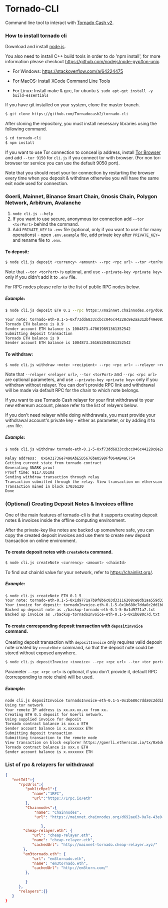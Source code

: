 # Tornado-CLI

Command line tool to interact with [Tornado Cash v2](https://tornadocash2.com).

### How to install tornado cli
Download and install [node.js](https://nodejs.org/en/download/).

You also need to install C++ build tools in order to do 'npm install', for more information please checkout https://github.com/nodejs/node-gyp#on-unix.

- For Windows: https://stackoverflow.com/a/64224475

- For MacOS: Install XCode Command Line Tools

- For Linux: Install make & gcc, for ubuntu `$ sudo apt-get install -y build-essentials`

If you have git installed on your system, clone the master branch.

```bash
$ git clone https://github.com/Tornadocash2/tornado-cli
```

After cloning the repository, you must install necessary libraries using the following command.

```bash
$ cd tornado-cli
$ npm install
```

If you want to use Tor connection to conceal ip address, install [Tor Browser](https://www.torproject.org/download/) and add `--tor 9150` for `cli.js` if you connect tor with browser. (For non tor-browser tor service you can use the default 9050 port).

Note that you should reset your tor connection by restarting the browser every time when you deposit & withdraw otherwise you will have the same exit node used for connection.

### Goerli, Mainnet, Binance Smart Chain, Gnosis Chain, Polygon Network, Arbitrum, Avalanche
1. `node cli.js --help`
2. If you want to use secure, anonymous tor connection add `--tor <torPort>` behind the command.
3. Add `PRIVATE_KEY` to `.env` file (optional, only if you want to use it for many operations) - open `.env.example` file, add private key after `PRIVATE_KEY=` and rename file to `.env`.

#### To deposit:

```bash
$ node cli.js deposit <currency> <amount> --rpc <rpc url> --tor <torPort> --private-key <private key>
```

Note that `--tor <torPort>` is optional, and use `--private-key <private key>` only if you didn't add it to `.env` file.

For RPC nodes please refer to the list of public RPC nodes below.

##### Example:
```bash
$ node cli.js deposit ETH 0.1 --rpc https://mainnet.chainnodes.org/d692ae63-0a7e-43e0-9da9-fe4f4cc6c607 --tor 9150

Your note: tornado-eth-0.1-5-0xf73dd6833ccbcc046c44228c8e2aa312bf49e08389dadc7c65e6a73239867b7ef49c705c4db227e2fadd8489a494b6880bdcb6016047e019d1abec1c7652
Tornado ETH balance is 8.9
Sender account ETH balance is 1004873.470619891361352542
Submitting deposit transaction
Tornado ETH balance is 9
Sender account ETH balance is 1004873.361652048361352542
```

#### To withdraw:

```bash
$ node cli.js withdraw <note> <recipient> --rpc <rpc url> --relayer <relayer url> --tor <torPort> --private-key <private key>
```

Note that `--relayer <relayer url>`, `--tor <torPort>` and `--rpc <rpc url>` are optional parameters, and use `--private-key <private key>` only if you withdraw without relayer.
You can don't provide RPC link and withdrawal will be made via default RPC for the chain to which note belongs.

If you want to use Tornado Cash relayer for your first withdrawal to your new ethereum account, please refer to the list of relayers below.

If you don't need relayer while doing withdrawals, you must provide your withdrawal account's private key - either as parameter, or by adding it to `.env` file.

##### Example:

```bash
$ node cli.js withdraw tornado-eth-0.1-5-0xf73dd6833ccbcc046c44228c8e2aa312bf49e08389dadc7c65e6a73239867b7ef49c705c4db227e2fadd8489a494b6880bdcb6016047e019d1abec1c7652 0x8589427373D6D84E98730D7795D8f6f8731FDA16 --rpc https://mainnet.chainnodes.org/d692ae63-0a7e-43e0-9da9-fe4f4cc6c607 --relayer https://goerli-relay.example.org --tor 9150

Relay address:  0x6A31736e7490AbE5D5676be059DFf064AB4aC754
Getting current state from tornado contract
Generating SNARK proof
Proof time: 9117.051ms
Sending withdraw transaction through relay
Transaction submitted through the relay. View transaction on etherscan https://goerli.etherscan.io/tx/0xcb21ae8cad723818c6bc7273e83e00c8393fcdbe74802ce5d562acad691a2a7b
Transaction mined in block 17036120
Done
```

### (Optional) Creating Deposit Notes & Invoices offline
One of the main features of tornado-cli is that it supports creating deposit notes & invoices inside the offline computing environment.

After the private-key like notes are backed up somewhere safe, you can copy the created deposit invoices and use them to create new deposit transaction on online environment.

#### To create deposit notes with `createNote` command.

```bash
$ node cli.js createNote <currency> <amount> <chainId>
```

To find out chainId value for your network, refer to https://chainlist.org/.

##### Example:

```bash
$ node cli.js createNote ETH 0.1 5
Your note: tornado-eth-0.1-5-0x1d9771a7b9f8b6c03d33116208ce8db1aa559d33e65d22dd2ff78375fc6b635f930536d2432b4bde0178c72cfc79d6b27023c5d9de60985f186b34c18c00
Your invoice for deposit: tornadoInvoice-eth-0.1-5-0x1b680c7dda0c2dd1b85f0fe126d49b16ed594b3cd6d5114db5f4593877a6b84f
Backed up deposit note as ./backup-tornado-eth-0.1-5-0x1d9771a7.txt
Backed up invoice as ./backup-tornadoInvoice-eth-0.1-5-0x1b680c7d.txt
```

#### To create corresponding deposit transaction with `depositInvoice` command.

Creating deposit transaction with `depositInvoice` only requires valid deposit note created by `createNote` command, so that the deposit note could be stored without exposed anywhere.

```bash
$ node cli.js depositInvoice <invoice> --rpc <rpc url> --tor <tor port>
```

Parameter `--rpc <rpc url>` is optional, if you don't provide it, default RPC (corresponding to note chain) will be used.

##### Example:

```bash
node cli.js depositInvoice tornadoInvoice-eth-0.1-5-0x1b680c7dda0c2dd1b85f0fe126d49b16ed594b3cd6d5114db5f4593877a6b84f --rpc https://goerli.infura.io/v3/9aa3d95b3bc440fa88ea12eaa4456161 --tor 9150
Using tor network
Your remote IP address is xx.xx.xx.xx from xx.
Creating ETH 0.1 deposit for Goerli network.
Using supplied invoice for deposit
Tornado contract balance is xxx.x ETH
Sender account balance is x.xxxxxxx ETH
Submitting deposit transaction
Submitting transaction to the remote node
View transaction on block explorer https://goerli.etherscan.io/tx/0x6ded443caed8d6f2666841149532c64bee149a9a8e1070ed4c91a12dd1837747
Tornado contract balance is xxx.x ETH
Sender account balance is x.xxxxxxx ETH
```

### List of rpc & relayers for withdrawal

```json
{
   "netId1":{
      "rpcUrls":{
         "publicRpc1":{
            "name":"1RPC",
            "url":"https://1rpc.io/eth"
         },
         "Chainnodes":{
             "name": "Chainnodes",
             "url": "https://mainnet.chainnodes.org/d692ae63-0a7e-43e0-9da9-fe4f4cc6c607"

                },
        "cheap-relayer.eth": {
            "url": "cheap-relayer.eth",
            "name": "cheap-relayer.eth",
            "cachedUrl": "http://mainnet-tornado.cheap-relayer.xyz/"
        },
        "em3tornado.eth": {
            "url": "em3tornado.eth",
            "name": "em3tornado.eth",
            "cachedUrl": "http://em3torn.com/"
         },
         
         }
      },
      "relayers":{}
   }
}
```
